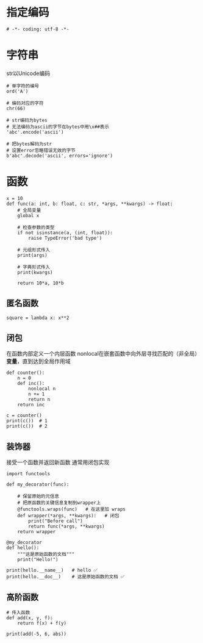 # 指定编码
`# -*- coding: utf-8 -*-`

# 字符串
str以Unicode编码
```
# 单字符的编号
ord('A')

# 编码对应的字符
chr(66)

# str编码为bytes
# 无法编码为ascii的字节在bytes中用\x##表示
'abc'.encode('ascii')

# 把bytes解码为str
# 设置error忽略错误无效的字节
b'abc'.decode('ascii', errors='ignore')
```

# 函数

```
x = 10
def func(a: int, b: float, c: str, *args, **kwargs) -> float:
    # 全局变量
    global x

    # 检查参数的类型
    if not isinstance(a, (int, float)):
        raise TypeError('bad type')

    # 元组形式传入
    print(args)

    # 字典形式传入
    print(kwargs)

    return 10*a, 10*b
```

## 匿名函数
```
square = lambda x: x**2
```

## 闭包
在函数内部定义一个内层函数
nonlocal在嵌套函数中向外层寻找匹配的（非全局）**变量**，直到达到全局作用域
```
def counter():
    n = 0
    def inc():
        nonlocal n
        n += 1
        return n
    return inc

c = counter()
print(c())  # 1
print(c())  # 2
```
## 装饰器
接受一个函数并返回新函数
通常用闭包实现
```
import functools

def my_decorator(func):
    
    # 保留原始的元信息
    # 把原函数的关键信息复制到wrapper上
    @functools.wraps(func)   # 在这里加 wraps
    def wrapper(*args, **kwargs):   # 闭包
        print("Before call")
        return func(*args, **kwargs)
    return wrapper

@my_decorator
def hello():
    """这是原始函数的文档"""
    print("Hello!")

print(hello.__name__)   # hello ✅
print(hello.__doc__)    # 这是原始函数的文档 ✅
```

## 高阶函数
```
# 传入函数
def add(x, y, f):
    return f(x) + f(y)

print(add(-5, 6, abs))
```
